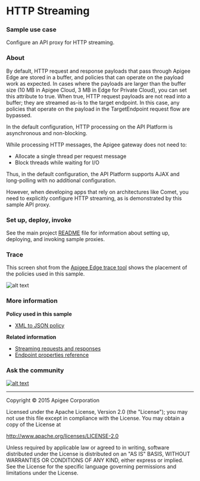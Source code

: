 # HTTP Streaming


### Sample use case

Configure an API proxy for HTTP streaming. 

### About

By default, HTTP request and response payloads that pass through Apigee Edge are stored in a buffer, and policies that can operate on the payload work as expected. In cases where the payloads are larger than the buffer size (10 MB in Apigee Cloud, 3 MB in Edge for Private Cloud), you can set this attribute to true. When true, HTTP request payloads are not read into a buffer; they are streamed as-is to the target endpoint. In this case, any policies that operate on the payload in the TargetEndpoint request flow are bypassed.

In the default configuration, HTTP processing on the API Platform is 
asynchronous and non-blocking. 

While processing HTTP messages, the Apigee gateway does not need to:

- Allocate a single thread per request message
- Block threads while waiting for I/O

Thus, in the default configuration, the API Platform supports AJAX 
and long-polling with no additional configuration.

However, when developing apps that rely on architectures like Comet, 
you need to explicitly configure HTTP streaming, as is demonstrated by 
this sample API proxy. 

### Set up, deploy, invoke

See the main project [README](../../README.md) file for information about setting up, deploying, and invoking sample proxies. 

### Trace

This screen shot from the [Apigee Edge trace tool](http://apigee.com/docs/api-services/content/using-trace-tool-0) shows the placement of the policies used in this sample. 

![alt text](../../images/xmltojson-trace-2.png)

### More information

**Policy used in this sample**
* [XML to JSON policy](http://apigee.com/docs/api-services/reference/xml-json-policy)

**Related information**
* [Streaming requests and responses](http://apigee.com/docs/api-services/content/enabling-streaming)
* [Endpoint properties reference](http://apigee.com/docs/enterprise/content/endpoint-properties-reference)

### Ask the community

[![alt text](../../images/apigee-community.png "Apigee Community is a great place to ask questions and find answers about developing API proxies. ")](https://community.apigee.com?via=github)

---

Copyright © 2015 Apigee Corporation

Licensed under the Apache License, Version 2.0 (the "License"); you may not use
this file except in compliance with the License. You may obtain a copy
of the License at

http://www.apache.org/licenses/LICENSE-2.0

Unless required by applicable law or agreed to in writing, software
distributed under the License is distributed on an "AS IS" BASIS,
WITHOUT WARRANTIES OR CONDITIONS OF ANY KIND, either express or implied.
See the License for the specific language governing permissions and
limitations under the License.